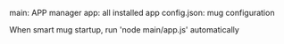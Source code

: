 main: APP manager
app: all installed app
config.json: mug configuration

When smart mug startup, run 'node main/app.js' automatically
